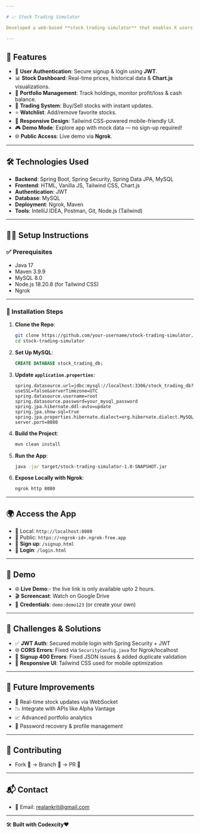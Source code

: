 ```yaml
---

# 📈 Stock Trading Simulator

Developed a web-based **stock trading simulator** that enables X users to practice **(real time + mock )** trading stocks in a risk-free environment

---
```


## 🚀 Features

- 🔐 **User Authentication**: Secure signup & login using **JWT**.
- 📊 **Stock Dashboard**: Real-time prices, historical data & **Chart.js** visualizations.
- 💼 **Portfolio Management**: Track holdings, monitor profit/loss & cash balance.
- 🛒 **Trading System**: Buy/Sell stocks with instant updates.
- ⭐ **Watchlist**: Add/remove favorite stocks.
- 📱 **Responsive Design**: Tailwind CSS-powered mobile-friendly UI.
- 🎮 **Demo Mode**: Explore app with mock data — no sign-up required!
- 🌐 **Public Access**: Live demo via **Ngrok**.

---

## 🛠️ Technologies Used

- **Backend**: Spring Boot, Spring Security, Spring Data JPA, MySQL  
- **Frontend**: HTML, Vanilla JS, Tailwind CSS, Chart.js  
- **Authentication**: JWT  
- **Database**: MySQL  
- **Deployment**: Ngrok, Maven  
- **Tools**: IntelliJ IDEA, Postman, Git, Node.js (Tailwind)

---

## 🧑‍💻 Setup Instructions

### ✅ Prerequisites

- Java 17  
- Maven 3.9.9  
- MySQL 8.0  
- Node.js 18.20.8 (for Tailwind CSS)  
- Ngrok  

---

### 🔧 Installation Steps

1. **Clone the Repo**:
   ```bash
   git clone https://github.com/your-username/stock-trading-simulator.git
   cd stock-trading-simulator
   ```

2. **Set Up MySQL**:
   ```sql
   CREATE DATABASE stock_trading_db;
   ```

3. **Update `application.properties`**:
   ```
   spring.datasource.url=jdbc:mysql://localhost:3306/stock_trading_db?useSSL=false&serverTimezone=UTC
   spring.datasource.username=root
   spring.datasource.password=your_mysql_password
   spring.jpa.hibernate.ddl-auto=update
   spring.jpa.show-sql=true
   spring.jpa.properties.hibernate.dialect=org.hibernate.dialect.MySQLDialect
   server.port=8080
   ```

4. **Build the Project**:
   ```bash
   mvn clean install
   ```
   
5. **Run the App**:
   ```bash
   java -jar target/stock-trading-simulator-1.0-SNAPSHOT.jar
   ```

6. **Expose Locally with Ngrok**:
   ```bash
   ngrok http 8080
   ```

---

## 🌍 Access the App

- 🔗 Local: `http://localhost:8080`  
- 🔗 Public: `https://<ngrok-id>.ngrok-free.app`  
- 📝 **Sign up**: `/signup.html`  
- 🔐 **Login**: `/login.html`  

---

## 🎥 Demo

- 🌐 **Live Demo**:- the live link is only available upto 2 hours.
- 🎬 **Screencast**: Watch on Google Drive  
- 👤 **Credentials**: `demo:demo123` (or create your own)

---

## 🧠 Challenges & Solutions

- ✅ **JWT Auth**: Secured mobile login with Spring Security + JWT  
- 🌐 **CORS Errors**: Fixed via `SecurityConfig.java` for Ngrok/localhost  
- 🛑 **Signup 400 Errors**: Fixed JSON issues & added duplicate validation  
- 📱 **Responsive UI**: Tailwind CSS used for mobile optimization

---

## 🌱 Future Improvements

- 🔄 Real-time stock updates via WebSocket  
- 📉 Integrate with APIs like Alpha Vantage  
- 📈 Advanced portfolio analytics  
- 🔐 Password recovery & profile management

---

## 🤝 Contributing

- Fork 📌 → Branch 🔧 → PR 🚀

---

## 📬 Contact 
- 📧 Email: realankrit@gmail.com  

---

🛠️ **Built with Codexcity❤️**
